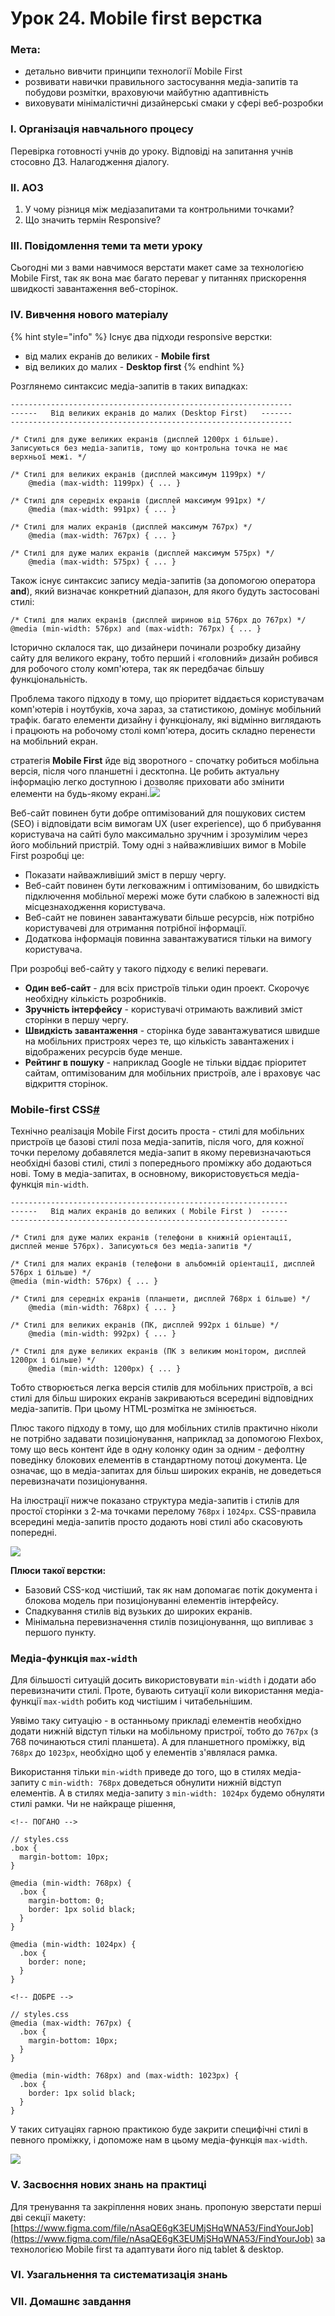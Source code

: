 # Урок 24. Mobile first верстка

### Мета:

* детально вивчити принципи технології Mobile First
* розвивати навички правильного застосування медіа-запитів та побудови розмітки, враховуючи майбутню адаптивність
* виховувати мінімалістичні дизайнерські смаки у сфері веб-розробки

### І. Організація навчального процесу

Перевірка готовності учнів до уроку. Відповіді на запитання учнів стосовно ДЗ. Налагодження діалогу.

### ІІ. АОЗ

1. У чому різниця між медіазапитами та контрольними точками?
2. Що значить термін Responsive?

### ІІІ. Повідомлення теми та мети уроку

Сьогодні ми з вами навчимося верстати макет саме за технологією Mobile First, так як вона має багато переваг у питаннях прискорення швидкості завантаження веб-сторінок.

### IV. Вивчення нового матеріалу

{% hint style="info" %}
Існує два підходи responsive верстки:

* від малих екранів до великих - **Mobile first**
* від великих до малих - **Desktop first**
{% endhint %}

Розглянемо синтаксис медіа-запитів в таких випадках:

```text
--------------------------------------------------------------- 
------   Від великих екранів до малих (Desktop First)   -------
---------------------------------------------------------------

/* Стилі для дуже великих екранів (дисплей 1200рх і більше).
Записуються без медіа-запитів, тому що контрольна точка не має верхньої межі. */

/* Стилі для великих екранів (дисплей максимум 1199рх) */
    @media (max-width: 1199px) { ... }

/* Стилі для середніх екранів (дисплей максимум 991рх) */
    @media (max-width: 991px) { ... }

/* Стилі для малих екранів (дисплей максимум 767рх) */
    @media (max-width: 767px) { ... }

/* Стилі для дуже малих екранів (дисплей максимум 575рх) */
    @media (max-width: 575px) { ... }
```

Також існує синтаксис запису медіа-запитів \(за допомогою оператора **and**\), який визначає конкретний діапазон, для якого будуть застосовані стилі:

```text
/* Стилі для малих екранів (дисплей шириною від 576рх до 767рх) */
@media (min-width: 576px) and (max-width: 767px) { ... }
```

Історично склалося так, що дизайнери починали розробку дизайну сайту для великого екрану, тобто перший і «головний» дизайн робився для робочого столу комп'ютера, так як передбачає більшу функціональність.

Проблема такого підходу в тому, що пріоритет віддається користувачам комп'ютерів і ноутбуків, хоча зараз, за статистикою, домінує мобільний трафік. багато елементи дизайну і функціоналу, які відмінно виглядають і працюють на робочому столі комп'ютера, досить складно перенести на мобільний екран.

стратегія **Mobile First** йде від зворотного - спочатку робиться мобільна версія, після чого планшетні і десктопна. Це робить актуальну інформацію легко доступною і дозволяє приховати або змінити елементи на будь-якому екрані.![](https://goit.global/html-css/ua/v1/img/lesson-15/mobile-first.webp)

Веб-сайт повинен бути добре оптимізований для пошукових систем \(SEO\) і відповідати всім вимогам UX \(user experience\), що б прибування користувача на сайті було максимально зручним і зрозумілим через його мобільний пристрій. Тому одні з найважливіших вимог в Mobile First розробці це:

* Показати найважливіший зміст в першу чергу.
* Веб-сайт повинен бути легковажним і оптимізованим, бо швидкість підключення мобільної мережі може бути слабкою в залежності від місцезнаходження користувача.
* Веб-сайт не повинен завантажувати більше ресурсів, ніж потрібно користувачеві для отримання потрібної інформації.
* Додаткова інформація повинна завантажуватися тільки на вимогу користувача.

При розробці веб-сайту у такого підходу є великі переваги.

* **Один веб-сайт** - для всіх пристроїв тільки один проект. Скорочує необхідну кількість розробників.
* **Зручність інтерфейсу** - користувачі отримають важливий зміст сторінки в першу чергу.
* **Швидкість завантаження** - сторінка буде завантажуватися швидше на мобільних пристроях через те, що кількість завантажених і відображених ресурсів буде менше.
* **Рейтинг в пошуку** - наприклад Google не тільки віддає пріоритет сайтам, оптимізованим для мобільних пристроїв, але і враховує час відкриття сторінок.

### Mobile-first CSS[\#](https://goit.global/html-css/ua/v1/docs/lesson-15/mobile-first#mobile-first-css)

Технічно реалізація Mobile First досить проста - стилі для мобільних пристроїв це базові стилі поза медіа-запитів, після чого, для кожної точки перелому добавялется медіа-запит в якому перевизначаються необхідні базові стилі, стилі з попереднього проміжку або додаються нові. Тому в медіа-запитах, в основному, використовується медіа-функція `min-width`.

```text
-------------------------------------------------------------- 
------   Від малих екранів до великих ( Mobile First )  ------ 
-------------------------------------------------------------- 

/* Стилі для дуже малих екранів (телефони в книжній оріентації, дисплей менше 576рх). Записуються без медіа-запитів */

/* Стилі для малих екранів (телефони в альбомній оріентації, дисплей 576рх і більше) */
@media (min-width: 576px) { ... }

/* Стилі для середніх екранів (планшети, дисплей 768рх і більше) */
    @media (min-width: 768px) { ... }

/* Стилі для великих екранів (ПК, дисплей 992рх і більше) */
    @media (min-width: 992px) { ... }

/* Стилі для дуже великих екранів (ПК з великим монітором, дисплей 1200рх і більше) */
    @media (min-width: 1200px) { ... }
```

Тобто створюється легка версія стилів для мобільних пристроїв, а всі стилі для більш широких екранів закриваються всередині відповідних медіа-запитів. При цьому HTML-розмітка не змінюється.

Плюс такого підходу в тому, що для мобільних стилів практично ніколи не потрібно задавати позиціонування, наприклад за допомогою Flexbox, тому що весь контент йде в одну колонку один за одним - дефолтну поведінку блокових елементів в стандартному потоці документа. Це означає, що в медіа-запитах для більш широких екранів, не доведеться перевизначати позиціонування.

На ілюстрації нижче показано структура медіа-запитів і стилів для простої сторінки з 2-ма точками перелому `768px` і `1024px`. CSS-правила всередині медіа-запитів просто додають нові стилі або скасовують попередні.

![](.gitbook/assets/mobile-first-css.png)

**Плюси такої верстки:**

* Базовий CSS-код чистіший, так як нам допомагає потік документа і блокова модель при позиціонуванні елементів інтерфейсу.
* Спадкування стилів від вузьких до широких екранів.
* Мінімальна перевизначення стилів позиціонування, що випливає з першого пункту.

### Медіа-функція `max-width`

Для більшості ситуацій досить використовувати `min-width` і додати або перевизначити стилі. Проте, бувають ситуації коли використання медіа-функції `max-width` робить код чистішим і читабельнішим.

Уявімо таку ситуацію - в останньому прикладі елементів необхідно додати нижній відступ тільки на мобільному пристрої, тобто до `767px` \(з 768 починаються стилі планшета\). А для планшетного проміжку, від `768px` до `1023px`, необхідно щоб у елементів з'являлася рамка.

Використання тільки `min-width` приведе до того, що в стилях медіа-запиту c `min-width: 768px` доведеться обнулити нижній відступ елементів. А в стилях медіа-запиту з `min-width: 1024px` будемо обнуляти стилі рамки. Чи не найкраще рішення,

```text
<!-- ПОГАНО -->

// styles.css
.box {
  margin-bottom: 10px;
}

@media (min-width: 768px) {
  .box {
    margin-bottom: 0;
    border: 1px solid black;
  }
}

@media (min-width: 1024px) {
  .box {
    border: none;
  }
}

<!-- ДОБРЕ -->

// styles.css
@media (max-width: 767px) {
  .box {
    margin-bottom: 10px;
  }
}

@media (min-width: 768px) and (max-width: 1023px) {
  .box {
    border: 1px solid black;
  }
}
```

У таких ситуаціях гарною практикою буде закрити специфічні стилі в певного проміжку, і допоможе нам в цьому медіа-функція `max-width`.

![](.gitbook/assets/mobile-first-composition.png)

### V. Засвоєння нових знань на практиці

Для тренування та закріплення нових знань. пропоную зверстати перші дві секції макету: [https://www.figma.com/file/nAsaQE6gK3EUMjSHqWNA53/FindYourJob](https://www.figma.com/file/nAsaQE6gK3EUMjSHqWNA53/FindYourJob) за технологією Mobile first та адаптувати його під tablet & desktop.

### VI. Узагальнення та систематизація знань

### VII. Домашнє завдання

